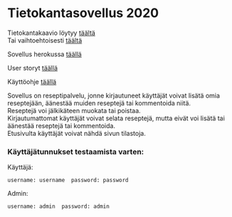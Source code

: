 Tietokantasovellus 2020
======
  

Tietokantakaavio löytyy [täältä](https://github.com/hupijekku/tsoha/blob/master/documentation/DATABASE.md)  
Tai vaihtoehtoisesti [täältä](https://dbdiagram.io/d/5e6a5b1b4495b02c3b882b06)  

Sovellus herokussa [täällä](https://tsoha-food-blog.herokuapp.com/)  

User storyt [täällä](https://github.com/hupijekku/tsoha/blob/master/documentation/USERSTORIES.md)  

Käyttöohje [täällä](https://github.com/hupijekku/tsoha/blob/master/documentation/MANUAL.md)  

Sovellus on reseptipalvelu, jonne kirjautuneet käyttäjät voivat lisätä omia reseptejään, äänestää muiden reseptejä tai kommentoida niitä.  
Reseptejä voi jälkikäteen muokata tai poistaa.  
Kirjautumattomat käyttäjät voivat selata reseptejä, mutta eivät voi lisätä tai äänestää reseptejä tai kommentoida.  
Etusivulta käyttäjät voivat nähdä sivun tilastoja.  

### Käyttäjätunnukset testaamista varten:  
Käyttäjä:  
```
username: username  password: password
```
Admin:  
```
username: admin  password: admin
```

